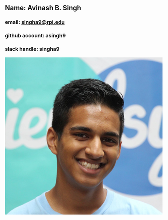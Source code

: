 ## Name: Avinash B. Singh
### email: singha9@rpi.edu
### github account: asingh9
### slack handle: singha9
![Avi](images/pic.png)